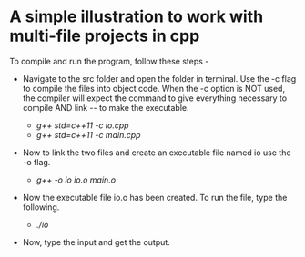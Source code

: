 # A simple illustration to work with multi-file projects in cpp

To compile and run the program, follow these steps - 

* Navigate to the src folder and open the folder in terminal. Use the -c flag to compile the files into object code. When the -c option is NOT used, the compiler will expect the command to give everything necessary to compile AND link -- to make the executable.

  * _g++ std=c++11 -c io.cpp_
  * _g++ std=c++11 -c main.cpp_

* Now to link the two files and create an executable file named io use the -o flag.

  * _g++ -o io io.o main.o_

* Now the executable file io.o has been created. To run the file, type the following.

  * _./io_

* Now, type the input and get the output.
